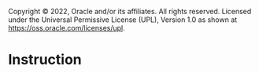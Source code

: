 Copyright © 2022, Oracle and/or its affiliates.
All rights reserved. Licensed under the Universal Permissive License (UPL), Version 1.0 as shown at https://oss.oracle.com/licenses/upl.

# Instruction

